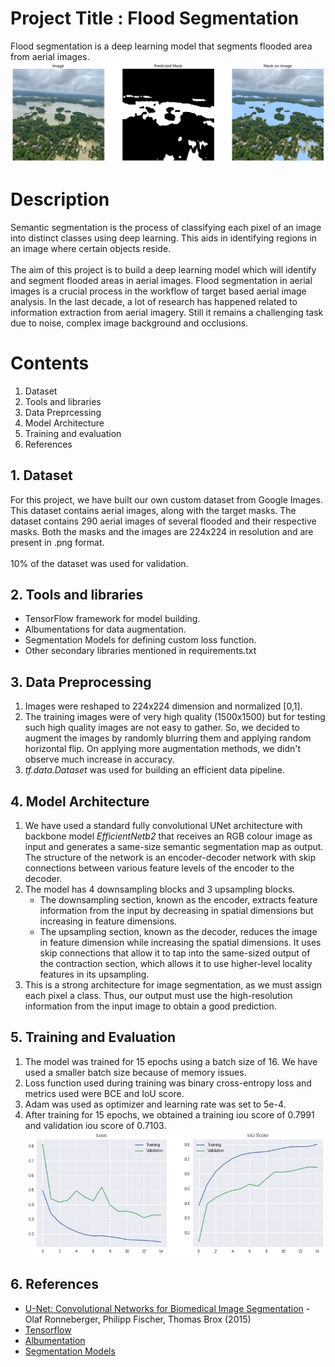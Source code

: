 # Project Title : Flood Segmentation
Flood segmentation is a deep learning model that segments flooded area from aerial images.<br/>
![Model Output](https://github.com/FaizalKarim280280/Flood-Segmentation/blob/main/plots/pred.jpg)
# Description
Semantic segmentation is the process of classifying each pixel of an image into distinct classes using deep learning. This aids in identifying regions in an image where certain objects reside.<br/><br/>
The aim of this project is to build a deep learning model which will identify and segment flooded areas in aerial images. Flood segmentation in aerial images is a crucial process in the workflow of target based aerial image analysis. In the last decade, a lot of research has happened related to information extraction from aerial imagery. Still it remains a challenging task due to noise, complex image background and occlusions.
# Contents 
1. Dataset<br/>
2. Tools and libraries<br/>
3. Data Preprcessing<br/>
4. Model Architecture<br/>
5. Training and evaluation<br/>
6. References<br/>
## 1. Dataset
For this project, we have built our own custom dataset from Google Images. This dataset contains aerial images, along with the target masks. The dataset contains 290 aerial images of several flooded and their respective masks. Both the masks and the images are 224x224 in resolution and are present in .png format.<br/><br/>
10% of the dataset was used for validation.
## 2. Tools and libraries
- TensorFlow framework for model building.
- Albumentations for data augmentation.
- Segmentation Models for defining custom loss function.
- Other secondary libraries mentioned in requirements.txt
## 3. Data Preprocessing
1. Images were reshaped to 224x224 dimension and normalized [0,1].
2. The training images were of very high quality (1500x1500) but for testing such high quality images are not easy to gather. So, we decided to augment the images by randomly blurring them and applying random horizontal flip. On applying more augmentation methods, we didn't observe much increase in accuracy.
3. *tf.data.Dataset* was used for building an efficient data pipeline.
## 4. Model Architecture
1. We have used a standard fully convolutional UNet architecture with backbone model *EfficientNetb2* that receives an RGB colour image as input and generates a same-size semantic segmentation map as output. The structure of the network is an encoder-decoder network with skip connections between various feature levels of the encoder to the decoder.
2. The model has 4 downsampling blocks and 3 upsampling blocks.  
     - The downsampling section, known as the encoder, extracts feature information from the input by decreasing in spatial dimensions but increasing in feature dimensions.
     - The upsampling section, known as the decoder, reduces the image in feature dimension while increasing the spatial dimensions. It uses skip connections that allow it to tap into the same-sized output of the contraction section, which allows it to use higher-level locality features in its upsampling.
3. This is a strong architecture for image segmentation, as we must assign each pixel a class. Thus, our output must use the high-resolution information from the input image to obtain a good prediction.
## 5. Training and Evaluation
1. The model was trained for 15 epochs using a batch size of 16. We have used a smaller batch size because of memory issues.
2. Loss function used during training was binary cross-entropy loss and metrics used were BCE and IoU score.
3. Adam was used as optimizer and learning rate was set to 5e-4.
4. After training for 15 epochs, we obtained a training iou score of 0.7991 and validation iou score of 0.7103.<br/>
![Training and Evaluation Plot](https://github.com/FaizalKarim280280/Flood-Segmentation/blob/main/plots/train%20eval%20plot.jpg)
## 6. References
- [U-Net: Convolutional Networks for Biomedical Image Segmentation](https://arxiv.org/abs/1505.04597) - Olaf Ronneberger, Philipp Fischer, Thomas Brox (2015)
- [Tensorflow](https://www.tensorflow.org/)
- [Albumentation](https://albumentations.ai/docs/)
- [Segmentation Models](https://github.com/qubvel/segmentation_models)

